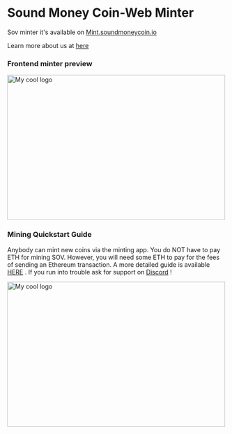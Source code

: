 # Sound Money Coin-Web Minter
Sov minter it's available on <a href="https://mint.soundmoneycoin.io/">Mint.soundmoneycoin.io</a>

Learn more about us at <a href="https://www.soundmoneycoin.io/">here</a>

### Frontend minter preview

<img src="https://i.imgur.com/HiOn5Sm.png" alt="My cool logo" width="500" height="333"/>

### Mining Quickstart Guide 

Anybody can mint new coins via the minting app. You do NOT have to pay ETH for mining SOV. However, you will need some ETH to pay for the fees of sending an Ethereum transaction. A more detailed guide is available <a href="https://medium.com/@soundmoneycoin/how-to-mine-sov-coin-from-your-browser-35d73eec3d87">HERE</a> . If you run into trouble ask for support on  <a href="https://discordapp.com/invite/up77nXY">Discord</a> !

<img src="https://i.imgur.com/wWOwU6E.jpg" alt="My cool logo" width="500" height="333"/>
